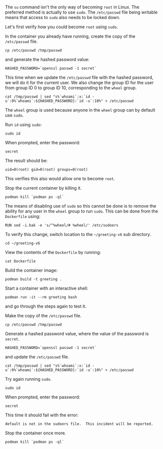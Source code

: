 The `su` command isn't the only way of becoming `root` in Linux. The preferred method is actually to use `sudo`. The `/etc/passwd` file being writable means that access to `sudo` also needs to be locked down.

Let's first verify how you could become `root` using `sudo`.

In the container you already have running, create the copy of the `/etc/passwd` file.

```execute
cp /etc/passwd /tmp/passwd
```

and generate the hashed password value:

```execute
HASHED_PASSWORD=`openssl passwd -1 secret`
```

This time when we update the `/etc/passwd` file with the hashed password, we will do it for the current user. We also change the group ID for the user from group ID 0 to group ID 10, corresponding to the `wheel` group.

```execute
cat /tmp/passwd | sed "s%`whoami`:x:`id -u`:0%`whoami`:${HASHED_PASSWORD}:`id -u`:10%" > /etc/passwd
```

The `wheel` group is used because anyone in the `wheel` group can by default use `sudo`.

Run `id` using `sudo`:

```execute
sudo id
```

When prompted, enter the password:

```execute
secret
```

The result should be:

```
uid=0(root) gid=0(root) groups=0(root)
```

This verifies this also would allow one to become `root`.

Stop the current container by killing it.

```execute-2
podman kill `podman ps -ql`
```

The means of disabling use of `sudo` so this cannot be done is to remove the ability for any user in the `wheel` group to run `sudo`. This can be done from the `Dockerfile` using:

```
RUN sed -i.bak -e 's/^%wheel/# %wheel/' /etc/sudoers
```

To verify this change, switch location to the `~/greeting-v6` sub directory.

```execute
cd ~/greeting-v6
```

View the contents of the `Dockerfile` by running:

```execute
cat Dockerfile
```

Build the container image:

```execute
podman build -t greeting .
```

Start a container with an interactive shell:

```execute
podman run -it --rm greeting bash
```

and go through the steps again to test it.

Make the copy of the `/etc/passwd` file.

```execute
cp /etc/passwd /tmp/passwd
```

Generate a hashed password value, where the value of the password is `secret`.

```execute
HASHED_PASSWORD=`openssl passwd -1 secret`
```

and update the `/etc/passwd` file.

```execute
cat /tmp/passwd | sed "s%`whoami`:x:`id -u`:0%`whoami`:${HASHED_PASSWORD}:`id -u`:10%" > /etc/passwd
```

Try again running `sudo`.

```execute
sudo id
```

When prompted, enter the password:

```execute
secret
```

This time it should fail with the error:

```
default is not in the sudoers file.  This incident will be reported.
```

Stop the container once more.

```execute-2
podman kill `podman ps -ql`
